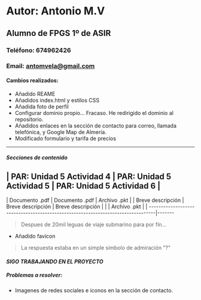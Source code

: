 # Autor: Antonio M.V
## Alumno de FPGS 1º de ASIR
### Teléfono: 674962426
### Email: antomvela@gmail.com
#### Cambios realizados:
* Añadido REAME
* Añadidos index.html y estilos CSS
* Añadida foto de perfil
* Configurar dominio propio... Fracaso. He redirigido el dominio al repositorio.
* Añadidos enlaces en la sección de contacto para correo, llamada telefónica, y Google Map de Almería.
* Modificado formulario y tarifa de precios

------
##### Secciones de contenido
|   PAR: Unidad 5 Actividad 4 | PAR: Unidad 5 Actividad 5 | PAR: Unidad 5 Actividad 6   |
-----------------------------------------------------------------------------------------
|    Documento .pdf            |     Documento .pdf        |     Archivo .pkt           |
|  Breve descripción           |    Breve descripción      |    Breve descripción       |
|                              |      Archivo .pkt         |                            |
---------------------------------------------------------------------------------|-------
> Despues de 20mil leguas de viaje submarino para por fín...
* Añadido favicon
> La respuesta estaba en un simple simbolo de admiración "?"

#### *SIGO TRABAJANDO EN EL PROYECTO*
##### Problemas a resolver:
* Imagenes de redes sociales e iconos en la sección de contacto.

                       
                        
